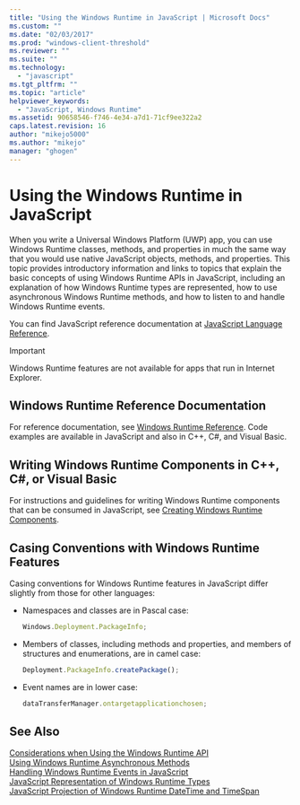 ```yaml
---
title: "Using the Windows Runtime in JavaScript | Microsoft Docs"
ms.custom: ""
ms.date: "02/03/2017"
ms.prod: "windows-client-threshold"
ms.reviewer: ""
ms.suite: ""
ms.technology: 
  - "javascript"
ms.tgt_pltfrm: ""
ms.topic: "article"
helpviewer_keywords: 
  - "JavaScript, Windows Runtime"
ms.assetid: 90658546-f746-4e34-a7d1-71cf9ee322a2
caps.latest.revision: 16
author: "mikejo5000"
ms.author: "mikejo"
manager: "ghogen"
---
```

# Using the Windows Runtime in JavaScript
When you write a Universal Windows Platform (UWP) app, you can use Windows Runtime classes, methods, and properties in much the same way that you would use native JavaScript objects, methods, and properties. This topic provides introductory information and links to topics that explain the basic concepts of using Windows Runtime APIs in JavaScript, including an explanation of how Windows Runtime types are represented, how to use asynchronous Windows Runtime methods, and how to listen to and handle Windows Runtime events.  
  
 You can find JavaScript reference documentation at [JavaScript Language Reference](../javascript/javascript-language-reference.md).  
  
> [!IMPORTANT]
>  Windows Runtime features are not available for apps that run in Internet Explorer.  
  
## Windows Runtime Reference Documentation  
 For reference documentation, see [Windows Runtime Reference](https://msdn.microsoft.com/en-us/library/windows/apps/br211377.aspx). Code examples are available in JavaScript and also in C++, C#, and Visual Basic.  
  
## Writing Windows Runtime Components in C++, C#, or Visual Basic  
 For instructions and guidelines for writing Windows Runtime components that can be consumed in JavaScript, see [Creating Windows Runtime Components](../Topic/Creating%20Windows%20Runtime%20Components.md).  
  
## Casing Conventions with Windows Runtime Features  
 Casing conventions for Windows Runtime features in JavaScript differ slightly from those for other languages:  
  
-   Namespaces and classes are in Pascal case:  
  
    ```javascript  
    Windows.Deployment.PackageInfo;  
    ```  
  
-   Members of classes, including methods and properties, and members of structures and enumerations, are in camel case:  
  
    ```javascript  
    Deployment.PackageInfo.createPackage();  
    ```  
  
-   Event names are in lower case:  
  
    ```javascript  
    dataTransferManager.ontargetapplicationchosen;  
    ```  
  
## See Also  
 [Considerations when Using the Windows Runtime API](../jswinrt/considerations-when-using-the-windows-runtime-api.md)   
 [Using Windows Runtime Asynchronous Methods](../jswinrt/using-windows-runtime-asynchronous-methods.md)   
 [Handling Windows Runtime Events in JavaScript](../jswinrt/handling-windows-runtime-events-in-javascript.md)   
 [JavaScript Representation of Windows Runtime Types](../jswinrt/javascript-representation-of-windows-runtime-types.md)   
 [JavaScript Projection of Windows Runtime DateTime and TimeSpan](../jswinrt/windows-runtime-datetime-and-timespan-representations.md)